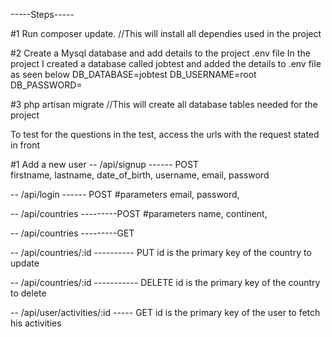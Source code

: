 -----Steps-----

#1 Run composer update. //This will install all dependies used in the project

#2 Create a Mysql database and add details to the project .env file
 In the project I created a database called jobtest and added the details to .env file as seen below
    DB_DATABASE=jobtest
    DB_USERNAME=root
    DB_PASSWORD=

#3 php artisan migrate //This will create all database tables needed for the project

To test for the questions in the test, access the urls with the request stated in front

#1 Add a new user
-- /api/signup ------ POST  
firstname, 
lastname, 
date_of_birth, 
username, 
email, 
password
 
-- /api/login ------ POST
#parameters
email, 
password, 

-- /api/countries ---------POST
#parameters
name, 
continent, 

-- /api/countries   ---------GET

-- /api/countries/:id ---------- PUT
id is the primary key of the country to update

-- /api/countries/:id ----------- DELETE
id is the primary key of the country to delete

-- /api/user/activities/:id ----- GET
id is the primary key of the user to fetch his activities

